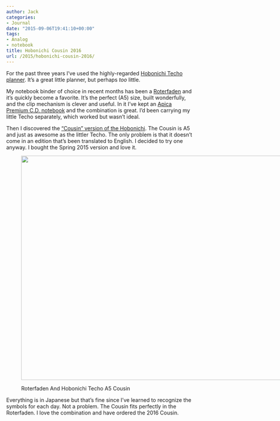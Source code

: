 ```yaml
---
author: Jack
categories:
- Journal
date: "2015-09-06T19:41:10+00:00"
tags:
- Analog
- notebook
title: Hobonichi Cousin 2016
url: /2015/hobonichi-cousin-2016/
---
```


For the past three years I’ve used the highly-regarded [Hobonichi Techo planner][1]. It’s a great little planner, but perhaps _too_ little.

My notebook binder of choice in recent months has been a [Roterfaden][2] and it’s quickly become a favorite. It’s the perfect (A5) size, built wonderfully, and the clip mechanism is clever and useful. In it I’ve kept an [Apica Premium C.D. notebook][3] and the combination is great. I’d been carrying my little Techo separately, which worked but wasn’t ideal.

Then I discovered the [“Cousin” version of the Hobonichi][4]. The Cousin is A5 and just as awesome as the littler Techo. The only problem is that it doesn’t come in an edition that’s been translated to English. I decided to try one anyway. I bought the Spring 2015 version and love it.<figure> 

<div style="width: 810px" class="wp-caption alignnone">
  <a class="fancybox" title="" href="/img/2015/20150906_Hobonichi_Techo_Cousin_2015_in_Roterfaden.jpg" rel="article0"><img src="/img/2015/20150906_Hobonichi_Techo_Cousin_2015_in_Roterfaden.jpg" alt="" width="800" height="600" /></a>
  
  <p class="wp-caption-text">
    Roterfaden And Hobonichi Techo A5 Cousin
  </p>
</div></figure> 

Everything is in Japanese but that’s fine since I’ve learned to recognize the symbols for each day. Not a problem. The Cousin fits perfectly in the Roterfaden. I love the combination and have ordered the 2016 Cousin.

 [1]: http://www.1101.com/store/techo/2016/planner/lineup/
 [2]: http://www.roterfaden.de/en/Taschenbegleiter/VOILA-OUR-BESTSELLER.html
 [3]: http://www.gouletpens.com/apica-premium-cd-a5-blue-lined-notebook/p/AP-CDS90Y
 [4]: http://www.1101.com/store/techo/2016/planner/detail_cover/c_cr.html